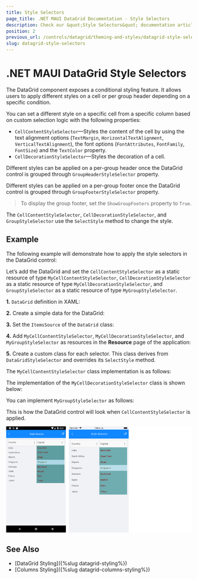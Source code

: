 ```yaml
---
title: Style Selectors
page_title: .NET MAUI DataGrid Documentation - Style Selectors
description: Check our &quot;Style Selectors&quot; documentation article for Telerik DataGrid for .NET MAUI control.
position: 2
previous_url: /controls/datagrid/theming-and-styles/datagrid-style-selectors
slug: datagrid-style-selectors
---
```


# .NET MAUI DataGrid Style Selectors

The DataGrid component exposes a conditional styling feature. It allows users to apply different styles on a cell or per group header depending on a specific condition.

You can set a different style on a specific cell from a specific column based on custom selection logic with the following properties:

* `CellContentStyleSelector`&mdash;Styles the content of the cell by using the text alignment options (`TextMargin`, `HorizontalTextAlignment`, `VerticalTextAlignment`), the font options (`FontAttributes`, `FontFamily`, `FontSize`) and the `TextColor` property.
* `CellDecorationStyleSelector`&mdash;Styles the decoration of a cell.

Different styles can be applied on a per-group header once the DataGrid control is grouped through `GroupHeaderStyleSelector` property.

Different styles can be applied on a per-group footer once the DataGrid control is grouped through `GroupFooterStyleSelector` property.

> To display the group footer, set the `ShowGroupFooters` property to `True`.

The `CellContentStyleSelector`, `CellDecorationStyleSelector`, and `GroupStyleSelector` use the `SelectStyle` method to change the style.

## Example

The following example will demonstrate how to apply the style selectors in the DataGrid control:

Let’s add the DataGrid and set the `CellContentStyleSelector` as a static resource of type `MyCellContentStyleSelector`, `CellDecorationStyleSelector` as a static resource of type `MyCellDecorationStyleSelector`, and `GroupStyleSelector` as a static resource of type `MyGroupStyleSelector`.

**1.** `DataGrid` definition in XAML:

<snippet id='datagrid-styleselector-example'/>

**2.** Create a simple data for the DataGrid:

<snippet id='datagrid-styleselector-data'/>

**3.** Set the `ItemsSource` of the `DataGrid` class:

<snippet id='datagrid-styleselector-items'/>


**4.** Add `MyCellContentStyleSelector`, `MyCellDecorationStyleSelector`, and `MyGroupStyleSelector` as resources in the **Resource** page of the application:

<snippet id='datagrid-styleselectors'/>

**5.** Create a custom class for each selector. This class derives from `DataGridStyleSelector` and overrides its `SelectStyle` method.

The `MyCellContentStyleSelector` class implementation is as follows:

<snippet id='datagrid-styleselector-cellcontent'/>

The implementation of the `MyCellDecorationStyleSelector` class is shown below:

<snippet id='datagrid-styleselector-celldecoration'/>


You can implement `MyGroupStyleSelector` as follows:

<snippet id='datagrid-styleselector-group'/>


This is how the DataGrid control will look when `CellContentStyleSelector` is applied.

![DataGrid StyleSelectors](../images/datagrid-style-selector.png)

## See Also

- [DataGrid Styling]({%slug datagrid-styling%})
- [Columns Styling]({%slug datagrid-columns-styling%})

